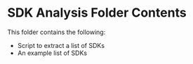 # SDK Analysis Folder Contents 
This folder contains the following: 
- Script to extract a list of SDKs
- An example list of SDKs
